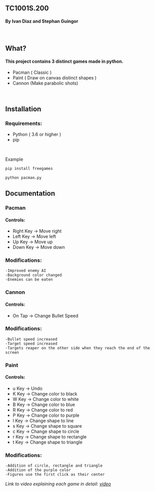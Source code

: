 ## TC1001S.200

#### By Ivan Diaz and Stephan Guingor 

<br/>

## What?

#### This project contains 3 distinct games made in python.

- Pacman ( Classic )
- Paint ( Draw on canvas distinct shapes )
- Cannon (Make parabolic shots)

<br/>

## Installation

### Requirements:
- Python ( 3.6 or higher )
- pip

<br/>


Example
```bash
pip install freegames

python pacman.py 
```

## **Documentation**

### Pacman

#### Controls: 

- Right Key -> Move right
- Left Key -> Move left
- Up Key -> Move up
- Down Key -> Move down

### Modifications:

    -Improved enemy AI
    -Background color changed
    -Enemies can be eaten

### Cannon

#### Controls: 

- On Tap -> Change Bullet Speed

### Modifications:

    -Bullet speed increased
    -Target speed increased
    -Targets reaper on the other side when they reach the end of the screen

### Paint

#### Controls: 

- u Key -> Undo
- K Key -> Change color to black
- W Key -> Change color to white
- B Key -> Change color to blue
- R Key -> Change color to red
- P Key -> Change color to purple
- l Key -> Change shape to line
- s Key -> Change shape to square
- c Key -> Change shape to circle
- r Key -> Change shape to rectangle
- t Key -> Change shape to triangle

### Modifications:

    -Addition of circle, rectangle and triangle
    -Addition of the purple color
    -Figures use the first click as their center
    
*Link to video explaining each game in detail: [video](https://pages.github.com/)*